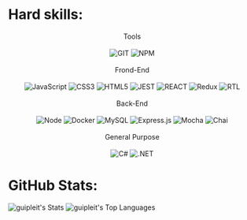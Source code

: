 # Hard skills:

<div align="center">
  <div align="center">Tools</div>
  <br />
  <img src='https://img.shields.io/badge/GIT-E44C30?style=for-the-badge&logo=git&logoColor=white' alt='GIT'>
  <img src='https://img.shields.io/badge/NPM-%23000000.svg?style=for-the-badge&logo=npm&logoColor=white' alt='NPM'>
  <br />
  <br />
  <div align="center">Frond-End</div>
  <br />
  <img src='https://img.shields.io/badge/JavaScript-F7DF1E?style=for-the-badge&logo=javascript&logoColor=black' alt='JavaScript'>
  <img src='https://img.shields.io/badge/css3-%231572B6.svg?style=for-the-badge&logo=css3&logoColor=white' alt='CSS3'>
  <img src='https://img.shields.io/badge/html5-%23E34F26.svg?style=for-the-badge&logo=html5&logoColor=white' alt='HTML5'>
  <img src='https://img.shields.io/badge/Jest-C21325?style=for-the-badge&logo=jest&logoColor=white' alt='JEST'>
  <img src='https://img.shields.io/badge/React-002160?style=for-the-badge&logo=react&logoColor=61DAFB' alt='REACT'>
  <img src='https://img.shields.io/badge/Redux-593D88?style=for-the-badge&logo=redux&logoColor=white' alt='Redux'>
  <img src='https://img.shields.io/badge/testing%20library-323330?style=for-the-badge&logo=testing-library&logoColor=red' alt='RTL'>
  <br />
  <br />
  <div align="center">Back-End</div>
  <br />
  <img src='https://img.shields.io/badge/Node.js-43853D?style=for-the-badge&logo=node.js&logoColor=white' alt='Node'>
  <img src='https://img.shields.io/badge/docker-%230db7ed.svg?style=for-the-badge&logo=docker&logoColor=white' alt='Docker'>
  <img src='https://img.shields.io/badge/MySQL-005C84?style=for-the-badge&logo=mysql&logoColor=white' alt='MySQL'>
  <img src='https://img.shields.io/badge/Express.js-404D59?style=for-the-badge&logo=express&logoColor=white' alt='Express.js'>
  <img src='https://img.shields.io/badge/Mocha-8D6748?style=for-the-badge&logo=mocha&logoColor=white' alt='Mocha'>
  <img src='https://img.shields.io/badge/Chai-A30701?style=for-the-badge&logo=chai&logoColor=white' alt='Chai'>
  <br />
  <br />
  <div align="center">General Purpose</div>
  <br />
  <img src="https://img.shields.io/badge/C%23-239120?style=for-the-badge&logo=c-sharp&logoColor=white" alt="C#">
  <img src='https://img.shields.io/badge/.NET-5C2D91?style=for-the-badge&logo=.net&logoColor=white' alt='.NET'>

</div>

# GitHub Stats:
![guipleit's Stats](https://github-readme-stats.vercel.app/api?username=guipleit&theme=vue-dark&show_icons=true&hide_border=true&count_private=true)
![guipleit's Top Languages](https://github-readme-stats.vercel.app/api/top-langs/?username=guipleit&theme=vue-dark&show_icons=true&hide_border=true&layout=compact)



